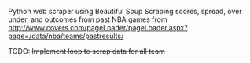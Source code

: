 Python web scraper using Beautiful Soup
Scraping scores, spread, over under, and outcomes from past NBA games from http://www.covers.com/pageLoader/pageLoader.aspx?page=/data/nba/teams/pastresults/

TODO:
<strike>Implement loop to scrap data for all team</strike>
